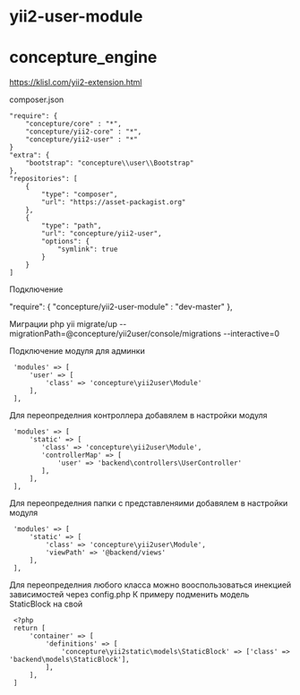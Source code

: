 # yii2-user-module

# concepture_engine

https://klisl.com/yii2-extension.html


composer.json

    "require": {
        "concepture/core" : "*",
        "concepture/yii2-core" : "*",
        "concepture/yii2-user" : "*"
    }
    "extra": {
        "bootstrap": "concepture\\user\\Bootstrap"
    },
    "repositories": [
        {
            "type": "composer",
            "url": "https://asset-packagist.org"
        },
        {
            "type": "path",
            "url": "concepture/yii2-user",
            "options": {
                "symlink": true
            }
        }
    ]
    
Подключение

"require": {
    "concepture/yii2-user-module" : "dev-master"
},
    

Миграции
 php yii migrate/up --migrationPath=@concepture/yii2user/console/migrations --interactive=0
 
Подключение модуля для админки

     'modules' => [
         'user' => [
             'class' => 'concepture\yii2user\Module'
         ],
     ],
     
Для переопределния контроллера добавялем в настройки модуля

     'modules' => [
         'static' => [
            'class' => 'concepture\yii2user\Module',
            'controllerMap' => [
                'user' => 'backend\controllers\UserController'
            ],
         ],
     ],

            
Для переопределния папки с представленяими добавялем в настройки модуля

     'modules' => [
         'static' => [
             'class' => 'concepture\yii2user\Module',
             'viewPath' => '@backend/views'
         ],
     ],
 
 Для переопределния любого класса можно вооспользоваться инекцией зависимостей через config.php
 К примеру подменить модель StaticBlock на свой
 
     <?php
     return [
         'container' => [
             'definitions' => [
                 'concepture\yii2static\models\StaticBlock' => ['class' => 'backend\models\StaticBlock'],
             ],
         ],
     ]
